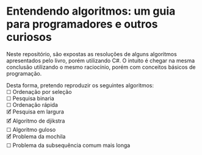 # Entendendo algoritmos: um guia para programadores e outros curiosos
Neste repositório, são expostas as resoluções de alguns algoritmos apresentados pelo livro, porém utilizando C#. O intuito é chegar na mesma conclusão utilizando o mesmo raciocínio, porém com conceitos básicos de programação.

Desta forma, pretendo reproduzir os seguintes algoritmos:
</br>☐ Ordenação por seleção
</br>☐ Pesquisa binaria
</br>☐ Ordenação rápida
</br>🗹 Pesquisa em largura
</br>🗹 Algoritmo de djikstra
</br>☐ Algoritmo guloso
</br>🗹 Problema da mochila
</br>☐ Problema da subsequência comum mais longa
